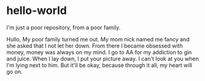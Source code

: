 # hello-world
I'm just a poor repository, from a poor family.


Hullo, My poor family turned me out. My mom nick named me fancy and she asked that I not let her down.
From there I became obsessed with money, money was always on my mind. I go to AA for my addiction to gin and juice.
When I lay down, I put your picture away. I can't look at you when I'm lying next to him.
But it'll be okay, because through it all, my heart will go on.
